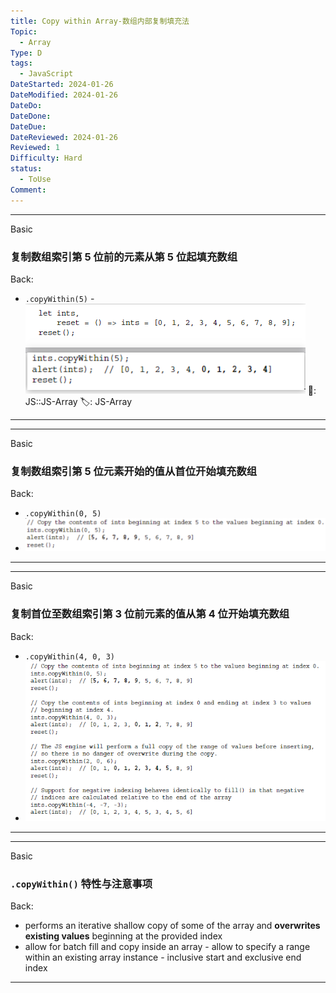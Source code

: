 ```yaml
---
title: Copy within Array-数组内部复制填充法
Topic:
  - Array
Type: D
tags:
  - JavaScript
DateStarted: 2024-01-26
DateModified: 2024-01-26
DateDo:
DateDone:
DateDue:
DateReviewed: 2024-01-26
Reviewed: 1
Difficulty: Hard
status:
  - ToUse
Comment:
---
```


---

Basic

### 复制数组索引第 5 位前的元素从第 5 位起填充数组

Back:

- `.copyWithin(5)` - ![](./z-Assets/paste-image-1691247899277image.png)
📌: JS::JS-Array
🏷️: JS-Array
<!--ID: 1706600287342-->

---

---

Basic

### 复制数组索引第 5 位元素开始的值从首位开始填充数组

Back:

- `.copyWithin(0, 5)`
- ![](./z-Assets/z-copy-within-array.png)
<!--ID: 1706600287345-->

---

---

Basic

### 复制首位至数组索引第 3 位前元素的值从第 4 位开始填充数组

Back:

- `.copyWithin(4, 0, 3)`
- ![](./z-Assets/1691247976103.png)
<!--ID: 1706600287348-->

---

---

Basic

### `.copyWithin()` 特性与注意事项

Back:

- performs an iterative shallow copy of some of the array and **overwrites existing values** beginning at the provided index
- allow for batch fill and copy inside an array - allow to specify a range within an existing array instance - inclusive start and exclusive end index
<!--ID: 1706600287351-->

---

<!--SR:!2024-01-30,1,230-->
